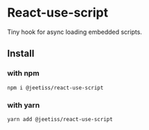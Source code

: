 # React-use-script

Tiny hook for async loading embedded scripts. 

## Install

### with npm

```
npm i @jeetiss/react-use-script
```

### with yarn

```
yarn add @jeetiss/react-use-script
```
